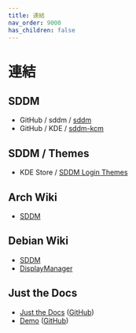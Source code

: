 ```yaml
---
title: 連結
nav_order: 9000
has_children: false
---
```



# 連結


## SDDM

* GitHub / sddm / [sddm](https://github.com/sddm/sddm)
* GitHub / KDE / [sddm-kcm](https://github.com/KDE/sddm-kcm)


## SDDM / Themes

* KDE Store / [SDDM Login Themes](https://store.kde.org/browse?cat=101&ord=latest)


## Arch Wiki

* [SDDM](https://wiki.archlinux.org/title/SDDM)


## Debian Wiki

* [SDDM](https://wiki.debian.org/SDDM)
* [DisplayManager](https://wiki.debian.org/DisplayManager)


## Just the Docs

* [Just the Docs](https://pmarsceill.github.io/just-the-docs/) ([GitHub](https://github.com/pmarsceill/just-the-docs))
* [Demo](https://pmarsceill.github.io/jtd-remote/) ([GitHub](https://github.com/pmarsceill/jtd-remote))
